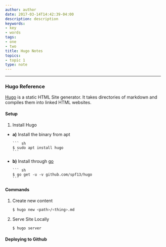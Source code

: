 ```yaml
---
author: author
date: 2017-03-14T14:42:39-04:00
description: description
keywords:
- key
- words
tags:
- one
- two
title: Hugo Notes
topics:
- topic 1
type: note
---
```

---
### Hugo Reference

[Hugo](https://gohugo.io/overview/introduction/) is a static HTML Site generator. It takes directories of markdown and compiles them into linked HTML websites. 
#### Setup
1. Install Hugo 
  - **a)** Install the binary from apt

        ``` sh
        $ sudo apt install hugo 
        ```
  - **b)** Install through [go](../GoNotes)

        ``` sh
        $ go get -u -v github.com/spf13/hugo
        ```


#### Commands

1. Create new content

     ``` sh 
     $ hugo new <path>/<thing>.md
     ```


2. Serve Site Locally

    ``` sh 
    $ hugo server
    ```

#### Deploying to Github

